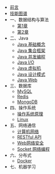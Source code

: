 * [前言](preface)
* [技能图谱](copyright)
* 一、数据结构与算法
  * [第1章](a/1)
  * [第2章](a/2)
* 二、Java
  * [Java 基础概念](b/3)
  * [Java 集合框架](b/4)
  * [Java 并发编程](b/5)
  * [Java I/O](b/6)
  * [Java 虚拟机](b/7)
  * [Java 设计模式](b/8)
  * [Java Web](b/9)
* 三、数据库
  * [MySQL](c/1)
  * [Redis](c/2)
  * [MongoDB](c/3)
* 四、操作系统
  * [操作系统原理](d/1)
  * [Linux](d/2)
* 五、网络通信
  * [计算机网络](e/1)
  * [RESTful API](e/2)
  * [Web网络安全](e/3)
  * [Socket 网络编程](e/4)
* 六、分布式
  * [Docker](f/1)
* 七、机器学习